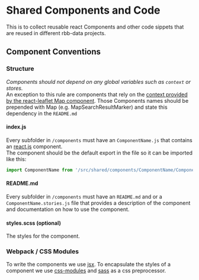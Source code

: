 # Shared Components and Code

This is to collect reusable react Components and other code sippets
that are reused in different rbb-data projects.

## Component Conventions

### Structure

_Components should not depend on any global variables such as `context` or stores._  
An exception to this rule are components that rely on the [context provided by the react-leaflet Map component](https://react-leaflet.js.org/docs/en/intro.html#component-context). Those Components names should be prepended with Map (e.g. MapSearchResultMarker) and state this dependency in the `README.md`

#### index.js

Every subfolder in `/components` must have an `ComponentName.js` that contains an [react.js](https://reactjs.com/)
component.  
The component should be the default export in the file so it can be imported like this:

```js
import ComponentName from '/src/shared/components/ComponentName/ComponentName';
```

#### README.md

Every subfolder in `/components` must have an `README.md` and or a `ComponentName.stories.js`
file that provides a description of the component and documentation on how to use the component.

#### styles.scss (optional)

The styles for the component.

### Webpack / CSS Modules

To write the components we use [jsx](https://reactjs.org/docs/introducing-jsx.html).
To encapsulate the styles of a component we use [css-modules](https://github.com/css-modules/css-modules) and [sass](http://sass-lang.com/) as a css preprocessor.
